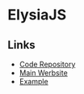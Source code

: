 # ElysiaJS

<!--
https://github.com/HazelHook/Hazel

https://github.com/asynched/transfer
https://github.com/mdzul17/bun-notes-app
https://github.com/lukevinicius/hermes

https://github.com/ethanniser/beth-big

https://github.com/rooholf/balaputradewa-api/blob/main/src/model/model.ts

https://github.com/nutrishare/nutrishare/tree/dev/apps/backend/src/auth

https://github.com/greidinger-reis/todo-bun-htmx-elysia-sqlite
https://github.com/DoK6n/devtrends
https://github.com/surtr1st/konserve/tree/main/api/elysia/src
https://github.com/LeoCaprile/meals-app
https://github.com/1tpp/rally-api
https://github.com/l1ttps/fido-passkeys
https://github.com/QuangPhamvt/ie104-back-end
https://github.com/itsanji/dairi
https://github.com/FatihBARACKILIC/recipe-sharing-api

https://github.com/rocketseat-education/pizzashop-api
https://github.com/Teyvat-Collective-Network/api
https://github.com/kofta999/simple-bun-auth/tree/master/src
https://github.com/otaviootavio/elyssia-docker-react-app/tree/master/api/src

https://youtube.com/watch?v=NZpPMlSAez0
-->

<!--
https://github.com/agnyz/the-bed-stack
-->

## Links

- [Code Repository](https://github.com/elysiajs/elysia)
- [Main Werbsite](https://elysiajs.com)
- [Example](https://github.com/elysiajs/elysia/tree/main/example)

<!--
## Tutorials

https://asleepace.com/blog/bun-elysia-react-ssr
https://blog.openreplay.com/api-creation-with-bun
-->

<!--
Test
https://github.com/MatanYadaev/hi-elysia/blob/main/src/posts.test.ts
-->
